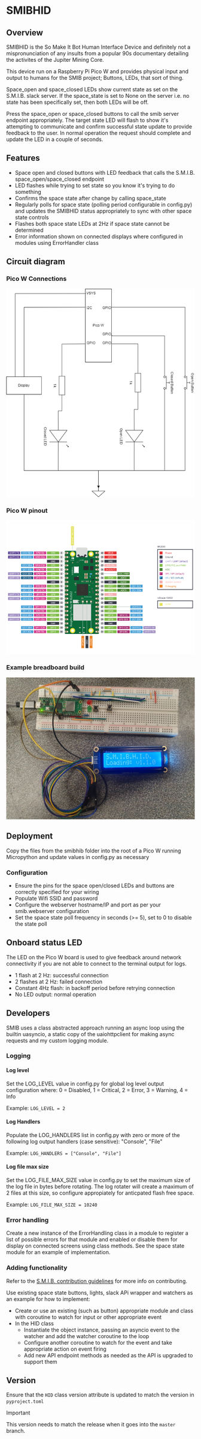 # SMIBHID
## Overview
SMIBHID is the So Make It Bot Human Interface Device and definitely not a mispronunciation of any insults from a popular 90s documentary detailing the activites of the Jupiter Mining Core.

This device run on a Raspberry Pi Pico W and provides physical input and output to humans for the SMIB project; Buttons, LEDs, that sort of thing.

Space_open and space_closed LEDs show current state as set on the S.M.I.B. slack server. If the space_state is set to None on the server i.e. no state has been specifically set, then both LEDs will be off.

Press the space_open or space_closed buttons to call the smib server endpoint appropriately. The target state LED will flash to show it's attempting to communicate and confirm successful state update to provide feedback to the user. In normal operation the request should complete and update the LED in a couple of seconds.

## Features
- Space open and closed buttons with LED feedback that calls the S.M.I.B. space_open/space_closed endpoint
- LED flashes while trying to set state so you know it's trying to do something
- Confirms the space state after change by calling space_state
- Regularly polls for space state (polling period configurable in config.py) and updates the SMIBHID status appropriately to sync with other space state controls
- Flashes both space state LEDs at 2Hz if space state cannot be determined
- Error information shown on connected displays where configured in modules using ErrorHandler class

## Circuit diagram
### Pico W Connections
![Circuit diagram](images/SMIBHID%20circuit%20diagram.drawio.png)

### Pico W pinout
![Pico W pinout](images/pico_w_pinout.png)

### Example breadboard build
![Breadboard photo](images/breadboard.jpg)

## Deployment
Copy the files from the smibhib folder into the root of a Pico W running Micropython and update values in config.py as necessary
### Configuration
- Ensure the pins for the space open/closed LEDs and buttons are correctly specified for your wiring
- Populate Wifi SSID and password
- Configure the webserver hostname/IP and port as per your smib.webserver configuration
- Set the space state poll frequency in seconds (>= 5), set to 0 to disable the state poll

## Onboard status LED
The LED on the Pico W board is used to give feedback around network connectivity if you are not able to connect to the terminal output for logs.
* 1 flash at 2 Hz: successful connection
* 2 flashes at 2 Hz: failed connection
* Constant 4Hz flash: in backoff period before retrying connection
* No LED output: normal operation

## Developers
SMIB uses a class abstracted approach running an async loop using the builtin uasyncio, a static copy of the uaiohttpclient for making async requests and my custom logging module.
### Logging

#### Log level
Set the LOG_LEVEL value in config.py for global log level output configuration where: 0 = Disabled, 1 = Critical, 2 = Error, 3 = Warning, 4 = Info

Example: `LOG_LEVEL = 2`

#### Log Handlers
Populate the LOG_HANDLERS list in config.py with zero or more of the following log output handlers (case sensitive): "Console", "File"

Example: `LOG_HANDLERS = ["Console", "File"]`

#### Log file max size
Set the LOG_FILE_MAX_SIZE value in config.py to set the maximum size of the log file in bytes before rotating. The log rotater will create a maximum of 2 files at this size, so configure appropiately for anticpated flash free space.

Example: `LOG_FILE_MAX_SIZE = 10240`

### Error handling
Create a new instance of the ErrorHandling class in a module to register a list of possible errors for that module and enabled or disable them for display on connected screens using class methods. See the space state module for an example of implementation.

### Adding functionality
Refer to the [S.M.I.B. contribution guidelines](https://github.com/somakeit/S.M.I.B./contribute) for more info on contributing.

Use existing space state buttons, lights, slack APi wrapper and watchers as an example for how to implement:
- Create or use an existing (such as button) appropriate module and class with coroutine to watch for input or other appropriate event
- In the HID class
  - Instantiate the object instance, passing an asyncio event to the watcher and add the watcher coroutine to the loop
  - Configure another coroutine to watch for the event and take appropriate action on event firing
  - Add new API endpoint methods as needed as the API is upgraded to support them

## Version
Ensure that the `HID` class version attribute is updated to match the version in `pyproject.toml`

> [!IMPORTANT]
> This version needs to match the release when it goes into the `master` branch.
